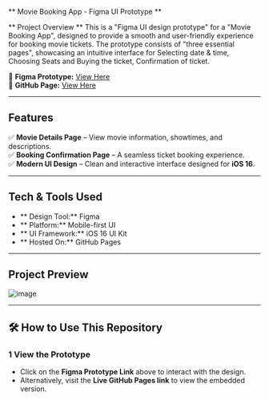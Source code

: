 ** Movie Booking App - Figma UI Prototype ** 

** Project Overview ** 
This is a "Figma UI design prototype" for a "Movie Booking App", designed to provide a smooth and user-friendly experience for booking movie tickets. The prototype consists of "three essential pages", showcasing an intuitive interface for Selecting date & time, Choosing Seats and Buying the ticket, Confirmation of ticket.  

🔗 **Figma Prototype:** [View Here](https://www.figma.com/proto/q7WUEPD6zs7UU8u8ehqnrf/iOS-16-UI-Kit-for-Figma-(Community)?node-id=2302-7334&t=crwO3eKfY53T3Gqy-1)  
🔗 **GitHub Page:** [View Here](https://yashu-20.github.io/Movie-App-Figma/)  



---

## Features  
✅ **Movie Details Page** – View movie information, showtimes, and descriptions.  
✅ **Booking Confirmation Page** – A seamless ticket booking experience.  
✅ **Modern UI Design** – Clean and interactive interface designed for **iOS 16**.   

---

##  Tech & Tools Used  
- ** Design Tool:** Figma  
- ** Platform:** Mobile-first UI  
- ** UI Framework:** iOS 16 UI Kit  
- ** Hosted On:** GitHub Pages  

---

##  Project Preview  
![image](https://github.com/user-attachments/assets/5bd5a660-c5e5-40a3-a618-e2f23c1c3f6d)

---

## 🛠 How to Use This Repository  
### **1️ View the Prototype**  
- Click on the **Figma Prototype Link** above to interact with the design.  
- Alternatively, visit the **Live GitHub Pages link** to view the embedded version.

